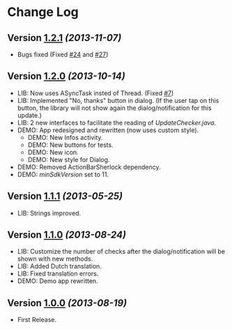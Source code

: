 Change Log
===============================================================================

Version [1.2.1](https://github.com/rampo/UpdateChecker/releases/tag/v1.2.1) *(2013-11-07)*
----------------------------
 * Bugs fixed (Fixed [#24](https://github.com/rampo/UpdateChecker/issues/24) and [#27](https://github.com/rampo/UpdateChecker/issues/27))

Version [1.2.0](https://github.com/rampo/UpdateChecker/releases/tag/v1.2.0) *(2013-10-14)*
----------------------------
 * LIB: Now uses ASyncTask insted of Thread. (Fixed [#7](https://github.com/rampo/UpdateChecker/issues/7))
 * LIB: Implemented "No, thanks" button in dialog. (If the user tap on this button, the library will not show again the dialog/notification for this update.)
 * LIB: 2 new interfaces to facilitate the reading of *UpdateChecker.java*.
 * DEMO: App redesigned and rewritten (now uses custom style).
	* DEMO: New Infos activity.
	* DEMO: New buttons for tests.
	* DEMO: New icon.
 	* DEMO: New style for Dialog.
 * DEMO: Removed ActionBarSherlock dependency.
 * DEMO: *minSdkVersion* set to 11.

Version [1.1.1](https://github.com/rampo/UpdateChecker/releases/tag/v1.1.1) *(2013-05-25)*
----------------------------
 * LIB: Strings improved.
 
Version [1.1.0](https://github.com/rampo/UpdateChecker/releases/tag/v1.1.0) *(2013-08-24)*
----------------------------
* LIB: Customize the number of checks after the dialog/notification will be shown with new methods.
* LIB: Added Dutch translation.
* LIB: Fixed translation errors.
* DEMO: Demo app rewritten.
 
Version [1.0.0](https://github.com/rampo/UpdateChecker/releases/tag/v1.0.0) *(2013-08-19)*
----------------------------
 * First Release.